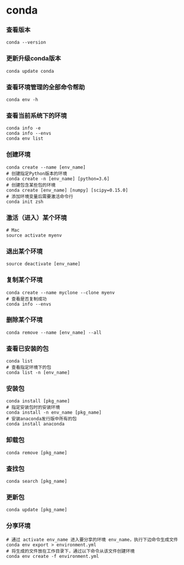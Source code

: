 # conda

### 查看版本
```buildoutcfg
conda --version
```


### 更新升级conda版本
```buildoutcfg
conda update conda
```


### 查看环境管理的全部命令帮助
```buildoutcfg
conda env -h
```


### 查看当前系统下的环境
```buildoutcfg
conda info -e
conda info --envs
conda env list
```


### 创建环境
```buildoutcfg
conda create --name [env_name]
# 创建指定Python版本的环境
conda create -n [env_name] [python=3.6]
# 创建包含某些包的环境 
conda create [env_name] [numpy] [scipy=0.15.0]
# 添加环境变量后需要激活命令行
conda init zsh
```


### 激活（进入）某个环境
```buildoutcfg
# Mac
source activate myenv
```


### 退出某个环境
```buildoutcfg
source deactivate [env_name]
```


### 复制某个环境
```buildoutcfg
conda create --name myclone --clone myenv
# 查看是否复制成功
conda info --envs
```


### 删除某个环境
```buildoutcfg
conda remove --name [env_name] --all
```


### 查看已安装的包
```buildoutcfg
conda list
# 查看指定环境下的包
conda list -n [env_name]
```


### 安装包
```buildoutcfg
conda install [pkg_name]
# 指定安装包时的安装环境
conda install -n env_name [pkg_name]
# 安装anaconda发行版中所有的包
conda install anaconda
```


### 卸载包
```buildoutcfg
conda remove [pkg_name]
```


### 查找包
```buildoutcfg
conda search [pkg_name]
```


### 更新包
```buildoutcfg
conda update [pkg_name]
```


### 分享环境
```buildoutcfg
# 通过 activate env_name 进入要分享的环境 env_name，执行下边命令生成文件
conda env export > environment.yml
# 将生成的文件放在工作目录下，通过以下命令从该文件创建环境
conda env create -f environment.yml
```













